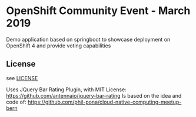 # OpenShift Community Event - March 2019

Demo application based on springboot to showcase deployment on OpenShift 4 and provide voting capabilities

## License

see [LICENSE](LICENSE)

Uses JQuery Bar Rating Plugin, with MIT License: https://github.com/antennaio/jquery-bar-rating
Is based on the idea and code of: https://github.com/phil-pona/cloud-native-computing-meetup-bern
